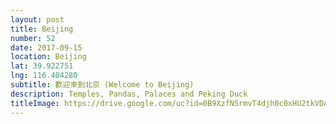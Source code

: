```yaml
---
layout: post
title: Beijing
number: 52
date: 2017-09-15
location: Beijing
lat: 39.922751
lng: 116.404280
subtitle: 歡迎來到北京 (Welcome to Beijing)
description: Temples, Pandas, Palaces and Peking Duck
titleImage: https://drive.google.com/uc?id=0B9XzfNSrmvT4djh0c0xHU2tkVDA
---
```

